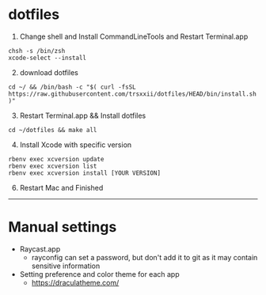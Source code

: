 # dotfiles

1. Change shell and Install CommandLineTools and Restart Terminal.app
```
chsh -s /bin/zsh
xcode-select --install
```

2. download dotfiles
```
cd ~/ && /bin/bash -c "$( curl -fsSL https://raw.githubusercontent.com/trsxxii/dotfiles/HEAD/bin/install.sh )"
```

3. Restart Terminal.app && Install dotfiles
```
cd ~/dotfiles && make all
```

4. Install Xcode with specific version
```
rbenv exec xcversion update
rbenv exec xcversion list
rbenv exec xcversion install [YOUR VERSION]
```

6. Restart Mac and Finished

---

# Manual settings

* Raycast.app
	* rayconfig can set a password, but don't add it to git as it may contain sensitive information
* Setting preference and color theme for each app 
	* https://draculatheme.com/
